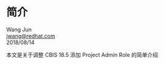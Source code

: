 <!-- toc -->  
# 简介

Wang Jun<br>
jwang@redhat.com<br>
2018/08/14

本文是关于调整 CBIS 18.5 添加 Project Admin Role 的简单介绍

